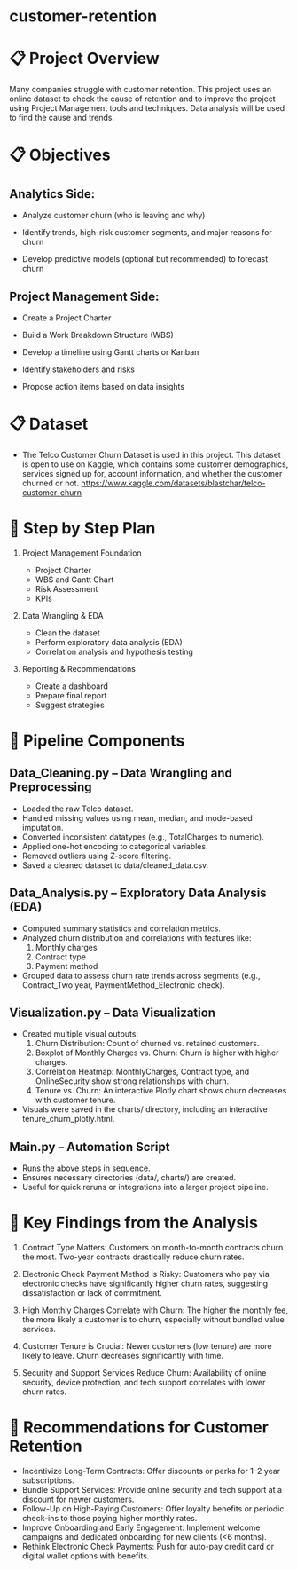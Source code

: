 # customer-retention

# :clipboard: Project Overview
Many companies struggle with customer retention. This project uses an online dataset to check the cause of retention and to improve the project using Project Management tools and techniques. Data analysis will be used to find the cause and trends.

# :clipboard: Objectives

## Analytics Side:

* Analyze customer churn (who is leaving and why)

* Identify trends, high-risk customer segments, and major reasons for churn

* Develop predictive models (optional but recommended) to forecast churn

## Project Management Side:

* Create a Project Charter

* Build a Work Breakdown Structure (WBS)

* Develop a timeline using Gantt charts or Kanban

* Identify stakeholders and risks

* Propose action items based on data insights

# :clipboard: Dataset
* The Telco Customer Churn Dataset is used in this project. This dataset is open to use on Kaggle, which contains some customer demographics, services signed up for, account information, and whether the customer churned or not.
https://www.kaggle.com/datasets/blastchar/telco-customer-churn

# :bookmark: Step by Step Plan
1. Project Management Foundation
   * Project Charter
   * WBS and Gantt Chart
   * Risk Assessment
   * KPIs
  
2. Data Wrangling & EDA
   * Clean the dataset
   * Perform exploratory data analysis (EDA)
   * Correlation analysis and hypothesis testing

3. Reporting & Recommendations
   * Create a dashboard
   * Prepare final report
   * Suggest strategies
  
# :bookmark: Pipeline Components

## Data_Cleaning.py – Data Wrangling and Preprocessing
* Loaded the raw Telco dataset.
* Handled missing values using mean, median, and mode-based imputation.
* Converted inconsistent datatypes (e.g., TotalCharges to numeric).
* Applied one-hot encoding to categorical variables.
* Removed outliers using Z-score filtering.
* Saved a cleaned dataset to data/cleaned_data.csv.

## Data_Analysis.py – Exploratory Data Analysis (EDA)
* Computed summary statistics and correlation metrics.
* Analyzed churn distribution and correlations with features like:
  1. Monthly charges
  2. Contract type
  3. Payment method
* Grouped data to assess churn rate trends across segments (e.g., Contract_Two year, PaymentMethod_Electronic check).

## Visualization.py – Data Visualization
* Created multiple visual outputs:
  1. Churn Distribution: Count of churned vs. retained customers.
  2. Boxplot of Monthly Charges vs. Churn: Churn is higher with higher charges.
  3. Correlation Heatmap: MonthlyCharges, Contract type, and OnlineSecurity show strong relationships with churn.
  4. Tenure vs. Churn: An interactive Plotly chart shows churn decreases with customer tenure.
* Visuals were saved in the charts/ directory, including an interactive tenure_churn_plotly.html.

## Main.py – Automation Script
* Runs the above steps in sequence.
* Ensures necessary directories (data/, charts/) are created.
* Useful for quick reruns or integrations into a larger project pipeline.

# :bookmark: Key Findings from the Analysis
1. Contract Type Matters: Customers on month-to-month contracts churn the most. Two-year contracts drastically reduce churn rates.

2. Electronic Check Payment Method is Risky: Customers who pay via electronic checks have significantly higher churn rates, suggesting dissatisfaction or lack of commitment.

3. High Monthly Charges Correlate with Churn: The higher the monthly fee, the more likely a customer is to churn, especially without bundled value services.

4. Customer Tenure is Crucial: Newer customers (low tenure) are more likely to leave. Churn decreases significantly with time.

5. Security and Support Services Reduce Churn: Availability of online security, device protection, and tech support correlates with lower churn rates.

# :bookmark: Recommendations for Customer Retention

* Incentivize Long-Term Contracts: Offer discounts or perks for 1–2 year subscriptions.
* Bundle Support Services: Provide online security and tech support at a discount for newer customers.
* Follow-Up on High-Paying Customers: Offer loyalty benefits or periodic check-ins to those paying higher monthly rates.
* Improve Onboarding and Early Engagement: Implement welcome campaigns and dedicated onboarding for new clients (<6 months).
* Rethink Electronic Check Payments: Push for auto-pay credit card or digital wallet options with benefits.


